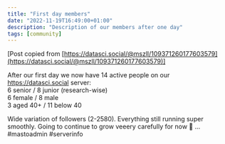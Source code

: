 ```yaml
---
title: "First day members"
date: "2022-11-19T16:49:00+01:00"
description: "Description of our members after one day"
tags: [community]
---
```


[Post copied from [https://datasci.social/@mszll/109371260177603579](https://datasci.social/@mszll/109371260177603579)]

After our first day we now have 14 active people on our https://datasci.social server:  
6 senior / 8 junior (research-wise)  
6 female / 8 male  
3 aged 40+ / 11 below 40  

Wide variation of followers (2-2580). Everything still running super smoothly. Going to continue to grow veeery carefully for now 🐌 ... #mastoadmin #serverinfo
